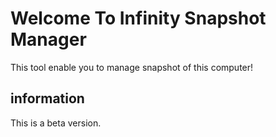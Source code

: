 # Welcome To Infinity Snapshot Manager

This tool enable you to manage snapshot of this computer!

## information

This is a beta version.
